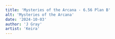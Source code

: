 ```yaml
---
title: 'Mysteries of the Arcana - 6.56 Plan B'
alt: 'Mysteries of the Arcana'
date: '2024-10-03'
author: 'J Gray'
artist: 'Keira'
---
```

